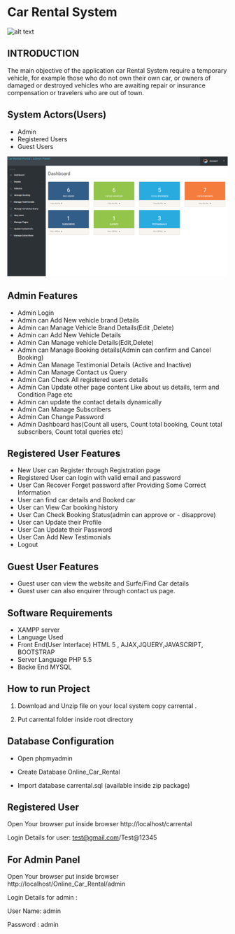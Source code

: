 # Car Rental System

![alt text](https://github.com/lacmasoftware/car-rental-system/blob/new_branch/homepage.png?raw=true)

## INTRODUCTION
The main objective of the application car Rental System require a temporary vehicle, for example those who do not own their own car, or owners of damaged or destroyed vehicles who are awaiting repair or insurance compensation or travelers who are out of town.

## System Actors(Users)
- Admin
- Registered Users
- Guest Users

![plot](./portfolio/admin_dashboard.png)
## Admin Features
- Admin Login
- Admin can Add New vehicle brand Details
- Admin can Manage Vehicle Brand Details(Edit ,Delete)
- Admin can Add New Vehicle Details
- Admin Can Manage vehicle Details(Edit,Delete)
- Admin can Manage Booking details(Admin can confirm and Cancel Booking)
- Admin Can Manage Testimonial Details (Active and Inactive)
- Admin Can Manage Contact us Query
- Admin Can Check All registered users details
- Admin Can Update other page content Like about us details, term and Condition Page etc
- Admin can update the contact details dynamically
- Admin Can Manage Subscribers
- Admin Can Change Password
- Admin Dashboard has(Count all users, Count total booking, Count total subscribers, Count total queries etc)
## Registered User Features
- New User can Register through Registration page
- Registered User can login with valid email and password
- User Can Recover Forget password after Providing Some Correct Information
- User can find car details and Booked car
- User can View Car booking history
- User Can Check Booking Status(admin can approve or - disapprove)
- User can Update their Profile
- User Can Update their Password
- User Can Add New Testimonials
- Logout

## Guest User Features
- Guest user can view the website and Surfe/Find Car details
- Guest user can also enquirer through contact us page.
## Software Requirements
- XAMPP server
- Language Used
- Front End(User Interface) HTML 5 , AJAX,JQUERY,JAVASCRIPT, BOOTSTRAP
- Server Language PHP 5.5
- Backe End MYSQL

## How to run Project
1. Download and Unzip file on your local system copy carrental .

2. Put carrental folder inside root directory

## Database Configuration
- Open phpmyadmin

- Create Database Online_Car_Rental

- Import database carrental.sql (available inside zip package)

## Registered User
Open Your browser put inside browser http://localhost/carrental

Login Details for user: test@gmail.com/Test@12345

## For Admin Panel
Open Your browser put inside browser http://localhost/Online_Car_Rental/admin

Login Details for admin :

User Name: admin

Password : admin

